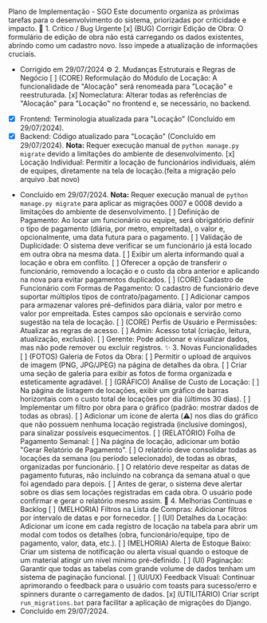 Plano de Implementação - SGO
Este documento organiza as próximas tarefas para o desenvolvimento do sistema, priorizadas por criticidade e impacto.
🎯 1. Crítico / Bug Urgente
[x] (BUG) Corrigir Edição de Obra: O formulário de edição de obra não está carregando os dados existentes, abrindo como um cadastro novo. Isso impede a atualização de informações cruciais.
  - Corrigido em 29/07/2024
⚙️ 2. Mudanças Estruturais e Regras de Negócio
[ ] (CORE) Reformulação do Módulo de Locação: A funcionalidade de "Alocação" será renomeada para "Locação" e reestruturada.
[x] Nomeclatura: Alterar todas as referências de "Alocação" para "Locação" no frontend e, se necessário, no backend.
  - [x] Frontend: Terminologia atualizada para "Locação" (Concluído em 29/07/2024).
  - [x] Backend: Código atualizado para "Locação" (Concluído em 29/07/2024). **Nota:** Requer execução manual de `python manage.py migrate` devido a limitações do ambiente de desenvolvimento.
[x] Locação Individual: Permitir a locação de funcionários individuais, além de equipes, diretamente na tela de locação.(feita a migração pelo arquivo .bat novo)
  - Concluído em 29/07/2024. **Nota:** Requer execução manual de `python manage.py migrate` para aplicar as migrações 0007 e 0008 devido a limitações do ambiente de desenvolvimento.
[ ] Definição de Pagamento: Ao locar um funcionário ou equipe, será obrigatório definir o tipo de pagamento (diária, por metro, empreitada), o valor e, opcionalmente, uma data futura para o pagamento.
[ ] Validação de Duplicidade: O sistema deve verificar se um funcionário já está locado em outra obra na mesma data.
[ ] Exibir um alerta informando qual a locação e obra em conflito.
[ ] Oferecer a opção de transferir o funcionário, removendo a locação e o custo da obra anterior e aplicando na nova para evitar pagamentos duplicados.
[ ] (CORE) Cadastro de Funcionário com Formas de Pagamento: O cadastro de funcionário deve suportar múltiplos tipos de contrato/pagamento.
[ ] Adicionar campos para armazenar valores pré-definidos para diária, valor por metro e valor por empreitada. Estes campos são opcionais e servirão como sugestão na tela de locação.
[ ] (CORE) Perfis de Usuário e Permissões: Atualizar as regras de acesso.
[ ] Admin: Acesso total (criação, leitura, atualização, exclusão).
[ ] Gerente: Pode adicionar e visualizar dados, mas não pode remover ou excluir registros.
✨ 3. Novas Funcionalidades
[ ] (FOTOS) Galeria de Fotos da Obra:
[ ] Permitir o upload de arquivos de imagem (PNG, JPG/JPEG) na página de detalhes da obra.
[ ] Criar uma seção de galeria para exibir as fotos de forma organizada e esteticamente agradável.
[ ] (GRÁFICO) Análise de Custo de Locação:
[ ] Na página de listagem de locações, exibir um gráfico de barras horizontais com o custo total de locações por dia (últimos 30 dias).
[ ] Implementar um filtro por obra para o gráfico (padrão: mostrar dados de todas as obras).
[ ] Adicionar um ícone de alerta (⚠️) nos dias do gráfico que não possuem nenhuma locação registrada (inclusive domingos), para sinalizar possíveis esquecimentos.
[ ] (RELATÓRIO) Folha de Pagamento Semanal:
[ ] Na página de locação, adicionar um botão "Gerar Relatório de Pagamento".
[ ] O relatório deve consolidar todas as locações da semana (ou período selecionado), de todas as obras, organizadas por funcionário.
[ ] O relatório deve respeitar as datas de pagamento futuras, não incluindo na cobrança da semana atual o que foi agendado para depois.
[ ] Antes de gerar, o sistema deve alertar sobre os dias sem locações registradas em cada obra. O usuário pode confirmar e gerar o relatório mesmo assim.
🚀 4. Melhorias Contínuas e Backlog
[ ] (MELHORIA) Filtros na Lista de Compras: Adicionar filtros por intervalo de datas e por fornecedor.
[ ] (UI) Detalhes da Locação: Adicionar um ícone em cada registro de locação na tabela para abrir um modal com todos os detalhes (obra, funcionário/equipe, tipo de pagamento, valor, data, etc.).
[ ] (MELHORIA) Alerta de Estoque Baixo: Criar um sistema de notificação ou alerta visual quando o estoque de um material atingir um nível mínimo pré-definido.
[ ] (UI) Paginação: Garantir que todas as tabelas com grande volume de dados tenham um sistema de paginação funcional.
[ ] (UI/UX) Feedback Visual: Continuar aprimorando o feedback para o usuário com toasts para sucesso/erro e spinners durante o carregamento de dados.
[x] (UTILITÁRIO) Criar script `run_migrations.bat` para facilitar a aplicação de migrações do Django.
  - Concluído em 29/07/2024.
